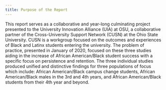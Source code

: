 ```yaml
---
title: Purpose of the Report
---
```

This report serves as a collaborative and year-long culminating project presented to the University Innovation Alliance (UIA) at OSU, a collaborative partner of the Cross-University Support Network (CUSN) at the Ohio State University. CUSN is a workgroup focused on the outcomes and experiences of Black and Latinx students entering the university. The problem of practice, presented in January of 2020, focused on these three studies aiding in the increase of African American/Black student success with a specific focus on persistence and retention. The three individual studies produced unified and distinctive findings for three populations of focus which include: African American/Black campus change students, African American/Black males in the 3rd and 4th years, and African American/Black students from their 4th year and beyond.
